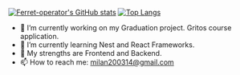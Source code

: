 
[![Ferret-operator's GitHub stats](https://github-readme-stats.vercel.app/api?username=Ferret-operator&show_icons=true&theme=merko)](https://github.com/anuraghazra/github-readme-stats)
[![Top Langs](https://github-readme-stats.vercel.app/api/top-langs/?username=Ferret-operator&langs_count=8&show_icons=true&theme=merko)](https://github.com/anuraghazra/github-readme-stats)

- 🔭 I’m currently working on my Graduation project. Gritos course application.
- 🌱 I’m currently learning Nest and React Frameworks. 
- 💪 My strengths are Frontend and Backend.
- 📫 How to reach me: milan200314@gmail.com
<!--
**Ferret-operator/Ferret-operator** is a ✨ _special_ ✨ repository because its `README.md` (this file) appears on your GitHub profile.

Here are some ideas to get you started:

- 🔭 I’m currently working on ...
- 🌱 I’m currently learning ...
- 👯 I’m looking to collaborate on ...
- 🤔 I’m looking for help with ...
- 💬 Ask me about ...
- 📫 How to reach me: ...
- 😄 Pronouns: ...
- ⚡ Fun fact: ...
-->
